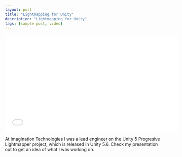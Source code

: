 ```yaml
---
layout: post
title: "Lightmapping for Unity"
description: "Lightmapping for Unity"
tags: [sample post, video]
---
```


<iframe width="560" height="315" src="//www.youtube.com/embed/qcLBFVFUsI8?start=2233" frameborder="0" allowfullscreen> </iframe>

At Imagination Technologies I was a lead engineer on the Unity 5 Progresive Lightmapper project, which is released in Unity 5.6. Check my presentation out to get an idea of what I was working on.
